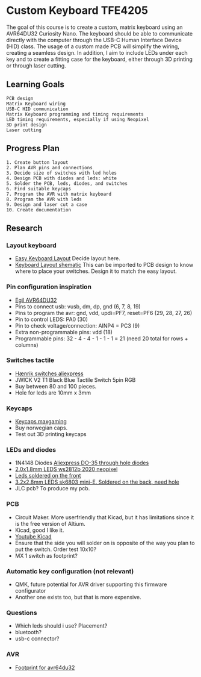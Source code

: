 # Custom Keyboard TFE4205
The goal of this course is to create a custom, matrix keyboard using an AVR64DU32 Curiosity Nano. The keyboard should be able to communicate directly with the computer through the USB-C Human Interface Device (HID) class. The usage of a custom made PCB will simplify the wiring, creating a seamless design. In addition, I aim to include LEDs under each key and to create a fitting case for the keyboard, either through 3D printing or through laser cutting.

## Learning Goals
    PCB design
    Matrix Keyboard wiring
    USB-C HID communication
    Matrix Keyboard programming and timing requirements
    LED timing requirements, especially if using Neopixel
    3D print design
    Laser cutting

## Progress Plan
    1. Create button layout
    2. Plan AVR pins and connections
    3. Decide size of switches with led holes
    4. Design PCB with diodes and leds: white
    5. Solder the PCB, leds, diodes, and switches
    6. Find suitable keycaps
    7. Program the AVR with matrix keyboard
    8. Program the AVR with leds
    9. Design and laser cut a case
    10. Create documentation

## Research
### Layout keyboard
- [Easy Keyboard Layout](http://www.keyboard-layout-editor.com/#/) Decide layout here.
- [Keyboard Layout shematic](https://plate.keeb.io/) This can be imported to PCB design to know where to place your switches. Design it to match the easy layout.
### Pin configuration inspiration
- [Egil AVR64DU32](https://microchiptechnology.sharepoint.com/sites/-Social-MicrochipNWY/Shared%20Documents/Forms/AllItems.aspx?csf=1&web=1&e=ctUtPU&OR=Teams%2DHL&CT=1724403816602&clickparams=eyJBcHBOYW1lIjoiVGVhbXMtRGVza3RvcCIsIkFwcFZlcnNpb24iOiI0OS8yNDA3MTEyODgyNSIsIkhhc0ZlZGVyYXRlZFVzZXIiOmZhbHNlfQ%3D%3D&CID=77a67734%2D11af%2D48a6%2Da172%2Daa657659c86b&FolderCTID=0x0120006C706D502BA4B44C81E51DD69E7A3A13&id=%2Fsites%2F%2DSocial%2DMicrochipNWY%2FShared%20Documents%2FSocial%20Electronics%2Fkeyboards)
- Pins to connect usb: vusb, dm, dp, gnd (6, 7, 8, 19)
- Pins to program the avr: gnd, vdd, updi=PF7, reset=PF6 (29, 28, 27, 26)
- Pin to control LEDS: PA0 (30)
- Pin to check voltage/connection: AINP4 = PC3 (9)
- Extra non-programmable pins: vdd (18)
- Programmable pins: 32 - 4 - 4 - 1 - 1 - 1 = 21 (need 20 total for rows + columns)
### Switches tactile 
- [Hænrik switches aliexpress](https://www.aliexpress.com/item/1005004226805283.html)
- JWICK V2 T1 Black Blue Tactile Switch 5pin RGB
- Buy between 80 and 100 pieces.
- Hole for leds are 10mm x 3mm 
### Keycaps
- [Keycaps maxgaming](https://www.maxgaming.no/no/datatilbehor/tastatur/keycaps)
- Buy norwegian caps.
- Test out 3D printing keycaps
### LEDs and diodes
- 1N4148 Diodes [Aliexpress DO-35 through hole diodes](https://www.aliexpress.com/item/1005006127068810.html?src=google&src=google&albch=shopping&acnt=298-731-3000&isdl=y&slnk=&plac=&mtctp=&albbt=Google_7_shopping&aff_platform=google&aff_short_key=UneMJZVf&gclsrc=aw.ds&&albagn=888888&&ds_e_adid=&ds_e_matchtype=&ds_e_device=c&ds_e_network=x&ds_e_product_group_id=&ds_e_product_id=en1005006127068810&ds_e_product_merchant_id=5079333862&ds_e_product_country=NO&ds_e_product_language=en&ds_e_product_channel=online&ds_e_product_store_id=&ds_url_v=2&albcp=21627925185&albag=&isSmbAutoCall=false&needSmbHouyi=false&gad_source=1&gclid=CjwKCAjwufq2BhAmEiwAnZqw8nkbaMfd7AloUoBlv19p4ttK0wIiTSHc_lokBm17WVJBATCqOCbm7xoCelAQAvD_BwE)
- [2.0x1.8mm LEDS ws2812b 2020 neopixel](https://www.mouser.com/pdfDocs/WS2812B-2020_V10_EN_181106150240761.pdf?srsltid=AfmBOopnvua7IN4AHTCpkS61hUiL5iW8BxMWp4Ri_CYmmXfggcWa-cxF)
- [Leds soldered on the front](https://www.eevblog.com/forum/manufacture/advice-for-design-of-keyboard-pcb/)
- [3.2x2.8mm LEDS sk6803 mini-E. Soldered on the back, need hole](https://www.aliexpress.com/item/1005003636607308.html?spm=a2g0o.detail.pcDetailTopMoreOtherSeller.5.1c20oyikoyikvx&gps-id=pcDetailTopMoreOtherSeller&scm=1007.40050.354490.0&scm_id=1007.40050.354490.0&scm-url=1007.40050.354490.0&pvid=26edec55-466f-4dbb-9192-bd1cba5853b7&_t=gps-id:pcDetailTopMoreOtherSeller,scm-url:1007.40050.354490.0,pvid:26edec55-466f-4dbb-9192-bd1cba5853b7,tpp_buckets:668%232846%238116%232002&pdp_npi=4%40dis%21EUR%2111.63%210.91%21%21%2112.64%210.98%21%40210384db17265815929271181e528b%2112000026925008542%21rec%21NO%21%21ABX&utparam-url=scene%3ApcDetailTopMoreOtherSeller%7Cquery_from%3A#nav-specification)
- JLC pcb? To produce my pcb.

### PCB 
- Circuit Maker. More userfriendly that Kicad, but it has limitations since it is the free version of Altium.
- Kicad, good I like it.
- [Youtube Kicad](https://www.youtube.com/watch?v=8WXpGTIbxlQ)
- Ensure that the side you will solder on is opposite of the way you plan to put the switch. Order test 10x10?
- MX 1 switch as footprint?
### Automatic key configuration (not relevant)
- QMK, future potential for AVR driver supporting this firmware configurator
- Another one exists too, but that is more expensive.

### Questions
- Which leds should i use? Placement?
- bluetooth?
- usb-c connector?

### AVR
- [Footprint for avr64du32](https://app.ultralibrarian.com/details/a1da6b9f-fbed-11ee-80cc-0210d3b76207/Microchip/AVR64DU32-I-PT)

